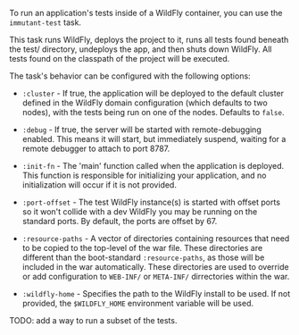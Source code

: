 To run an application's tests inside of a WildFly container, you can
use the `immutant-test` task.

This task runs WildFly, deploys the project to it, runs all tests
found beneath the test/ directory, undeploys the app, and then shuts
down WildFly. All tests found on the classpath of the project will be
executed.

The task's behavior can be configured with the following options:


* `:cluster` - If true, the application will be deployed to the
  default cluster defined in the WildFly domain configuration (which
  defaults to two nodes), with the tests being run on one of the nodes.
  Defaults to `false`.

* `:debug` - If true, the server will be started with
  remote-debugging enabled. This means it will start, but immediately
  suspend, waiting for a remote debugger to attach to port 8787.

* `:init-fn` - The 'main' function called when the application is
  deployed. This function is responsible for initializing your
  application, and no initialization will occur if it is not provided.

* `:port-offset` - The test WildFly instance(s) is started with offset
  ports so it won't collide with a dev WildFly you may be running on
  the standard ports. By default, the ports are offset by 67.

* `:resource-paths` - A vector of directories containing resources
  that need to be copied to the top-level of the war file. These
  directories are different than the boot-standard `:resource-paths`, as
  those will be included in the war automatically. These directories
  are used to override or add configuration to `WEB-INF/` or
  `META-INF/` dirrectories within the war.

* `:wildfly-home` - Specifies the path to the WildFly install to be
  used. If not provided, the `$WILDFLY_HOME` environment variable
  will be used.

TODO: add a way to run a subset of the tests.
